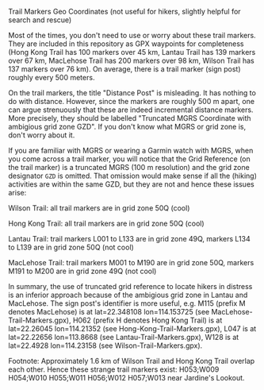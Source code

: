 Trail Markers Geo Coordinates (not useful for hikers, slightly helpful for search and rescue)

Most of the times, you don't need to use or worry about these trail markers.
They are included in this repository as GPX waypoints for completeness (Hong Kong Trail has 100 markers over 45 km, Lantau Trail has 139 markers over 67 km, MacLehose Trail has 200 markers over 98 km, Wilson Trail has 137 markers over 76 km). On average, there is a trail marker (sign post) roughly every 500 meters.

On the trail markers, the title "Distance Post" is misleading. It has nothing to do with distance. However, since the markers are roughly 500 m apart, one can argue strenuously that these are indeed incremental distance markers. More precisely, they should be labelled "Truncated MGRS Coordinate with ambigious grid zone GZD". If you don't know what MGRS or grid zone is, don't worry about it.

If you are familiar with MGRS or wearing a Garmin watch with MGRS, when you come across a trail marker, you will notice that the Grid Reference (on the trail marker) is a truncated MGRS (100 m resolution) and the grid zone designator `GZD` is omitted.
That omission would make sense if all the (hiking) activities are within the same GZD, but they are not and hence these issues arise:

Wilson Trail: all trail markers are in grid zone 50Q (cool)

Hong Kong Trail: all trail markers are in grid zone 50Q (cool)

Lantau Trail: trail markers L001 to L133 are in grid zone 49Q, markers L134 to L139 are in grid zone 50Q (not cool)

MacLehose Trail: trail markers M001 to M190 are in grid zone 50Q, markers M191 to M200 are in grid zone 49Q (not cool)

In summary, the use of truncated grid reference to locate hikers in distress is an inferior approach because of the ambigious grid zone in Lantau and MacLehose. The sign post's identifier is more useful, e.g. M115 (prefix M denotes MacLehose) is at lat=22.348108 lon=114.153725 (see MacLehose-Trail-Markers.gpx), H062 (prefix H denotes Hong Kong Trail) is at lat=22.26045 lon=114.21352 (see Hong-Kong-Trail-Markers.gpx), L047 is at lat=22.22656 lon=113.8668 (see Lantau-Trail-Markers.gpx), W128 is at lat=22.4928 lon=114.23158 (see Wilson-Trail-Markers.gpx).

Footnote: Approximately 1.6 km of Wilson Trail and Hong Kong Trail overlap each other. Hence these strange trail markers exist: H053;W009 H054;W010 H055;W011 H056;W012 H057;W013 near Jardine's Lookout.
